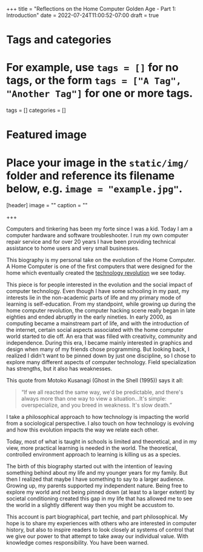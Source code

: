+++
title = "Reflections on the Home Computer Golden Age - Part 1: Introduction"
date = 2022-07-24T11:00:52-07:00
draft = true

# Tags and categories
# For example, use `tags = []` for no tags, or the form `tags = ["A Tag", "Another Tag"]` for one or more tags.
tags = []
categories = []

# Featured image
# Place your image in the `static/img/` folder and reference its filename below, e.g. `image = "example.jpg"`.
[header]
image = ""
caption = ""

+++

Computers and tinkering has been my forte since I was a kid. Today I am a computer hardware and software troubleshooter. I run my own computer repair service and for over 20 years I have been providing technical assistance to home users and very small businesses. 

This biography is my personal take on the evolution of the Home Computer. A Home Computer is one of the first computers that were designed for the home which eventually created the [technology revolution](https://en.wikipedia.org/wiki/Technological_revolution) we see today. 

This piece is for people interested in the evolution and the social impact of computer technology. Even though I have some schooling in my past, my interests lie in the non-academic parts of life and my primary mode of learning is self-education. From my standpoint, while growing up during the home computer revolution, the computer hacking scene really began in late eighties and ended abruptly in the early nineties. In early 2000, as computing became a mainstream part of life, and with the introduction of the internet, certain social aspects associated with the home computer world started to die off. An era that was filled with creativity, community and independence.  During this era, I became mainly interested in graphics and design when many of my friends chose programming. But looking back, I realized I didn't want to be pinned down by just one discipline, so I chose to explore many different aspects of computer technology. Field specialization has strengths, but it also has weaknesses. 


This quote from Motoko Kusanagi (Ghost in the Shell (1995)) says it all: 

> “If we all reacted the same way, we'd be predictable, and there's always more than one way to view a situation...It's simple: overspecialize, and you breed in weakness. It's slow death.” 

I take a philosophical approach to how technology is impacting the world from a sociological perspective. I also touch on how technology is evolving and how this evolution impacts the way we relate each other. 

Today, most of what is taught in schools is limited and theoretical, and in my view, more practical learning is needed in the world. The theoretical, controlled environment approach to learning is killing us as a species.

The birth of this biography started out with the intention of leaving something behind about my life and my younger years for my family. But then I realized that maybe I have something to say to a larger audience. Growing up, my parents supported my independent nature. Being free to explore my world and not being pinned down (at least to a larger extent) by societal conditioning created this gap in my life that has allowed me to see the world in a slightly different way then you might be accustom to. 

This account is part biographical, part techie, and part philosophical. My hope is to share my experiences with others who are interested in computer history, but also to inspire readers to look closely at systems of control that we give our power to that attempt to take away our individual value. With knowledge comes responsibility. You have been warned.
